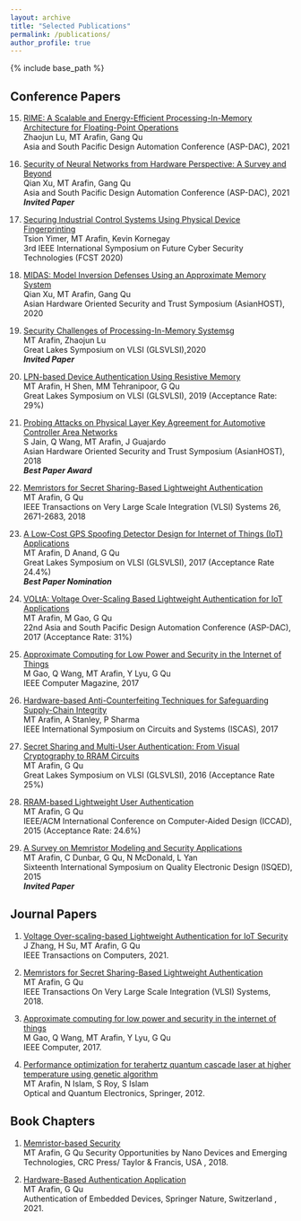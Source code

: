 ```yaml
---
layout: archive
title: "Selected Publications"
permalink: /publications/
author_profile: true
---
```

{% include base_path %}


## Conference Papers

15. [RIME: A Scalable and Energy-Efficient Processing-In-Memory Architecture for Floating-Point Operations]()  
Zhaojun Lu, MT Arafin, Gang Qu  
Asia and South Pacific Design Automation Conference (ASP-DAC), 2021

14. [Security of Neural Networks from Hardware Perspective: A Survey and Beyond]()  
Qian Xu, MT Arafin, Gang Qu  
Asia and South Pacific Design Automation Conference (ASP-DAC), 2021  
***Invited Paper***

13. [Securing Industrial Control Systems Using Physical Device Fingerprinting]()  
Tsion Yimer, MT Arafin, Kevin Kornegay  
3rd IEEE International Symposium on Future Cyber Security Technologies (FCST 2020)


12. [MIDAS: Model Inversion Defenses Using an Approximate Memory System]()  
Qian Xu, MT Arafin, Gang Qu  
Asian Hardware Oriented Security and Trust Symposium (AsianHOST), 2020


11. [Security Challenges of Processing-In-Memory Systemsg](https://dl.acm.org/doi/10.1145/3386263.3411365)  
MT Arafin, Zhaojun Lu  
Great Lakes Symposium on VLSI (GLSVLSI),2020  
***Invited Paper***

10. [LPN-based Device Authentication Using Resistive Memory](https://dl.acm.org/doi/abs/10.1145/3299874.3317970)  
MT Arafin, H Shen, MM Tehranipoor, G Qu  
Great Lakes Symposium on VLSI (GLSVLSI), 2019 (Acceptance
Rate: 29%)  

9. [Probing Attacks on Physical Layer Key Agreement for Automotive Controller Area Networks](https://ieeexplore.ieee.org/document/8607166)  
S Jain, Q Wang, MT Arafin, J Guajardo  
Asian Hardware Oriented Security and Trust Symposium (AsianHOST), 2018   
***Best Paper Award***

8. [Memristors for Secret Sharing-Based Lightweight Authentication](https://ieeexplore.ieee.org/document/8345331)  
MT Arafin, G Qu   
IEEE Transactions on Very Large Scale Integration (VLSI) Systems 26, 2671-2683, 2018

7. [A Low-Cost GPS Spoofing Detector Design for Internet of Things (IoT) Applications](https://dl.acm.org/doi/abs/10.1145/3060403.3060455)  
MT Arafin, D Anand, G Qu  
Great Lakes Symposium on VLSI (GLSVLSI), 2017 (Acceptance Rate 24.4%)  
***Best Paper Nomination***

6. [VOLtA: Voltage Over-Scaling Based Lightweight Authentication for IoT Applications](https://ieeexplore.ieee.org/document/7858345)  
MT Arafin, M Gao, G Qu   
22nd Asia and South Pacific Design Automation Conference (ASP-DAC), 2017 (Acceptance
Rate: 31%)    

5. [Approximate Computing for Low Power and Security in the Internet of Things](https://ieeexplore.ieee.org/document/7945174)  
M Gao, Q Wang, MT Arafin, Y Lyu, G Qu  
IEEE Computer Magazine, 2017  

4. [Hardware-based Anti-Counterfeiting Techniques for Safeguarding Supply-Chain
   Integrity](https://ieeexplore.ieee.org/document/8050605)  
MT Arafin, A Stanley, P Sharma  
IEEE International Symposium on Circuits and Systems (ISCAS), 2017

3. [Secret Sharing and Multi-User Authentication: From Visual Cryptography to RRAM Circuits](https://ieeexplore.ieee.org/document/7543219)  
MT Arafin, G Qu  
Great Lakes Symposium on VLSI (GLSVLSI), 2016 (Acceptance
Rate 25%)  

2. [RRAM-based Lightweight User Authentication](https://ieeexplore.ieee.org/document/7372561)  
MT Arafin, G Qu  
IEEE/ACM International Conference on Computer-Aided Design (ICCAD), 2015 (Acceptance Rate: 24.6%)

1. [A Survey on Memristor Modeling and Security Applications](https://ieeexplore.ieee.org/document/7085466)  
MT Arafin, C Dunbar, G Qu, N McDonald, L Yan  
Sixteenth International Symposium on Quality Electronic Design (ISQED), 2015      
***Invited Paper***

## Journal Papers
1. [Voltage Over-scaling-based Lightweight Authentication for IoT Security]()  
J Zhang, H Su, MT Arafin, G Qu  
IEEE Transactions on Computers, 2021.

2. [Memristors for Secret Sharing-Based Lightweight Authentication](https://ieeexplore.ieee.org/abstract/document/8345331)  
MT Arafin, G Qu  
IEEE Transactions On Very Large Scale Integration (VLSI) Systems, 2018.

3. [Approximate computing for low power and security in the internet of things](https://ieeexplore.ieee.org/abstract/document/7945174)  
M Gao, Q Wang, MT Arafin, Y Lyu, G Qu  
IEEE Computer, 2017.
4. [Performance optimization for terahertz quantum cascade laser at higher temperature using genetic algorithm](https://link.springer.com/article/10.1007/s11082-012-9590-z)  
MT Arafin, N Islam, S Roy, S Islam  
Optical and Quantum Electronics, Springer, 2012.  


## Book Chapters
1. [Memristor-based Security](https://www.taylorfrancis.com/chapters/memristor-based-security-md-tanvir-arafin-gang-qu/e/10.1201/9781315265056-4?context=ubx&refId=02702493-23e6-4922-96b6-08ef0f648f00)  
MT Arafin, G Qu
Security Opportunities by Nano Devices and Emerging Technologies, CRC Press/ Taylor & Francis, USA , 2018.  

2. [Hardware-Based Authentication Application]()  
MT Arafin, G Qu  
Authentication of Embedded Devices, Springer Nature, Switzerland , 2021.


